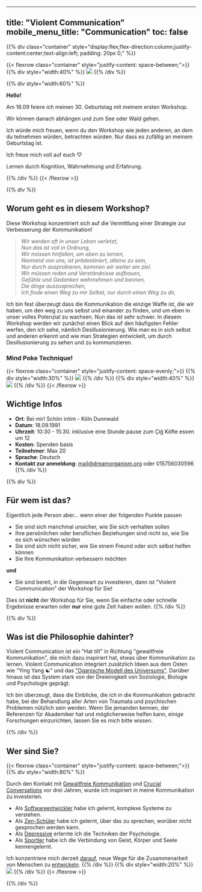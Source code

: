 
---
title: "Violent Communication"
mobile_menu_title: "Communication"
toc: false
---

{{% div class="container"  style="display:flex;flex-direction:column;justify-content:center;text-align:left; padding: 20px 0;" %}}


{{< flexrow class="container" style="justify-content: space-between;">}}
{{% div style="width:40%" %}}
<img src="/workshop-small2.png" style="max-height: 300px">
{{% /div %}}

{{% div style="width:60%" %}}
<br>

**Hello!**

Am 18.09 feiere ich meinen 30. Geburtstag mit meinem ersten Workshop.

Wir können danach abhängen und zum See oder Wald gehen.

Ich würde mich freuen, wenn du den Workshop wie jeden anderen, an dem du teilnehmen würden, betrachten würden. Nur dass es zufällig an meinem Geburtstag ist.

Ich freue mich voll auf euch ♡

Lernen durch Kognition, Wahrnehmung und Erfahrung.

{{% /div %}}
{{< /flexrow >}}


{{% div %}}
## Worum geht es in diesem Workshop?
Diese Workshop konzentriert sich auf die Vermittlung einer Strategie zur Verbesserung der Kommunikation!


> <em>Wir werden oft in unser Leben verletzt, </br>
Nun das ist voll in Ordnung,</br>
Wir müssen hinfallen, um eben zu lernen,</br>
Niemand von uns, ist prädestiniert, alleine zu sein,</br>
Nur durch ausprobieren, kommen wir weiter am ziel.</br>
Wir müssen reden und Verständnisse aufbauen,</br>
Gefühle und Gedanken wahrnehmen und bennen,</br>
Die dinge auszusprechen,</br>
Ich finde einen Weg zu mir Selbst, nur durch einen Weg zu dir,</br>
</em>

Ich bin fest überzeugt dass die Kommunikation die einzige Waffe ist, die wir haben, um den weg zu uns selbst und einander zu finden, und um eben in unser volles Potenzial zu wachsen. Nun das ist sehr schwer. In diesem Workshop werden wir zunächst einen Blick auf den häufigsten Fehler werfen, den ich sehe, nämlich Desillusionierung. Wie man es in sich selbst und anderen erkennt und wie man Strategien entwickelt, um durch Desillusionierung zu sehen und zu kommunizieren.

### Mind Poke Technique!
{{< flexrow class="container" style="justify-content: space-evenly;">}}
{{% div style="width:30%" %}}
<img src="/kakashi.png" style="max-height: 300px">
{{% /div %}}
{{% div style="width:40%" %}}
<img src="/brain-explode.png" style="max-height: 300px">
{{% /div %}}
{{< /flexrow >}}

## Wichtige Infos
- **Ort**: Bei mir! Schön intim - Köln Dunnwald
- **Datum**: 18.09.1991
- **Uhrzeit**: 10:30 - 15:30. inklusive eine Stunde pause zum Çiğ Köfte essen um 12
- **Kosten**: Spenden basis
- **Teilnehmer**: Max 20
- **Sprache**:  Deutsch
- **Kontakt zur anmeldung**: mail@dreamorganism.org oder 015756030596
{{% /div %}}


{{% div %}}
## Für wem ist das?

Eigentlich jede Person aber... wenn einer der folgenden Punkte passen

- Sie sind sich manchmal unsicher, wie Sie sich verhalten sollen
- Ihre persönlichen oder beruflichen Beziehungen sind nicht so, wie Sie es sich wünschen würden
- Sie sind sich nicht sicher, wie Sie einem Freund oder sich selbst helfen können
- Sie Ihre Kommunikation verbessern möchten

**und**

- Sie sind bereit, in die Gegenwart zu investieren, dann ist "Violent Communication" der Workshop für Sie! 

Dies ist **nicht** der Workshop für Sie, wenn Sie einfache oder schnelle Ergebnisse erwarten oder **nur** eine gute Zeit haben wollen.
{{% /div %}}

{{% div %}}
## Was ist die Philosophie dahinter?
Violent Communication ist ein "Hat tilt" in Richtung "gewaltfreie Kommunikation", die mich dazu
 inspiriert hat, etwas über Kommunikation zu lernen. Violent Communication integriert zusätzlich Ideen 
aus dem Osten wie "Ying Yang ☯" und das ["Oganische Modell des Universums"](https://truthaparadox.wordpress.com/2009/12/15/three-models-of-the-universe/). Darüber hinaus ist das System stark von der Dreieinigkeit von Soziologie, Biologie und Psychologie geprägt.

Ich bin überzeugt, dass die Einblicke, die ich in die Kommunikation gebracht habe, bei der Behandlung aller Arten von Traumata und psychischen Problemen nützlich sein werden. Wenn Sie jemanden kennen, der Referenzen für Akademiker hat und möglicherweise helfen kann, einige Forschungen einzurichten, lassen Sie es mich bitte wissen.

{{% /div %}}



## Wer sind Sie?
{{< flexrow class="container" style="justify-content: space-between;">}}
{{% div style="width:80%" %}}

Durch den Kontakt mit [Gewaltfreie Kommunikation](https://www.cnvc.org/about) und [Crucial Conversations](https://cruciallearning.com/crucial-conversations-for-dialogue/) vor drei Jahren,
wurde ich inspiriert in meine Kommunikation zu investerien.

- Als [Softwareentwickler](https://www.thoughtworks.com/about-us) habe ich gelernt, komplexe Systeme zu verstehen.
- Als [Zen-Schüler](https://alanwatts.org/life-of-alan-watts/) habe ich gelernt, über das zu sprechen, worüber nicht gesprochen werden kann.
- Als [Depressive](https://www.kliniken.de/krankenhaus/tagesklinik-alteburger-strasse-koeln-2811K.html) erlernte ich die Techniken der Psychologie.
- Als [Sportler](https://www.noch3.de/) habe ich die Verbindung von Geist, Körper und Seele kennengelernt.

Ich konzentriere mich derzeit [darauf](../learn/overview/), neue Wege für die Zusammenarbeit von Menschen zu [entwickeln](https://cardano.org/).
{{% /div %}}
{{% div style="width:20%" %}}
<img src="/tim.png" style="max-height: 200px">
{{% /div %}}
{{< /flexrow >}}

{{% /div %}}

